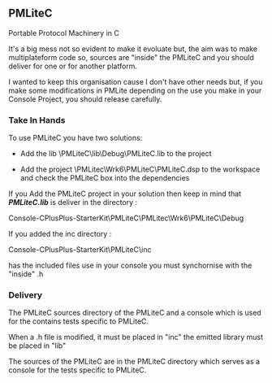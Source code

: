 ## PMLiteC

Portable Protocol Machinery in C

It's a big mess not so evident to make it evoluate but, the aim was to make multiplateform code
so, sources are "inside" the PMLiteC and you should deliver for one or for another platform.

I wanted to keep this organisation cause I don't have other needs but, if you make some modifications in PMLite depending on the use you make in your Console Project, you should release carefully.

### Take In Hands

To use PMLiteC you have two solutions:

- Add the lib \PMLiteC\lib\Debug\PMLiteC.lib to the project

- Add the project \PMLitec\Wrk6\PMLiteC\PMLiteC.dsp to the workspace and check the PMLiteC box into
the dependencies

If you Add the PMLiteC project in your solution then keep in mind that ***PMLiteC.lib*** is deliver in the directory :

Console-CPlusPlus-StarterKit\PMLiteC\PMLitec\Wrk6\PMLiteC\Debug

If you added the inc directory :

Console-CPlusPlus-StarterKit\PMLiteC\inc 

has the included files use in your console you must synchornise with the "inside" .h

### Delivery

The PMLiteC sources directory of the PMLiteC and a console which is used for the contains tests
specific to PMLiteC.

When a .h file is modified, it must be placed in "inc" the emitted library must be
placed in "lib"

The sources of the PMLiteC are in the PMLiteC directory which serves as a console for the tests
specific to PMLiteC.

